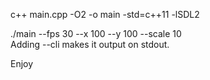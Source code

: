c++ main.cpp -O2 -o main -std=c++11 -lSDL2

./main --fps 30 --x 100 --y 100 --scale 10  
Adding --cli makes it output on stdout.

Enjoy
